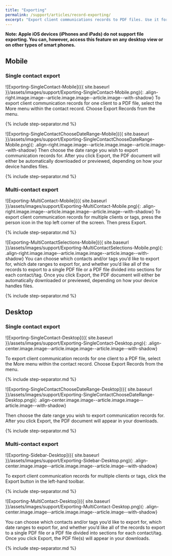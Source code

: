 ```yaml
---
title: "Exporting"
permalink: /support/articles/record-exporting/
excerpt: "Export client communications records to PDF files. Use it for reporting to supervisors, uploading to EHRs, and more."
---
```


**Note: Apple iOS devices (iPhones and iPads) do not support file exporting. You can, however, access this feature on any desktop view or on other types of smart phones.**

## Mobile

### Single contact export

![Exporting-SingleContact-Mobile]({{ site.baseurl }}/assets/images/support/Exporting-SingleContact-Mobile.png){: .align-right.image.image--article.image.image--article.image--with-shadow} To export client communication records for one client to a PDF file, select the More menu within the contact record.  Choose Export Records from the menu.

{% include step-separator.md %}

![Exporting-SingleContactChooseDateRange-Mobile]({{ site.baseurl }}/assets/images/support/Exporting-SingleContactChooseDateRange-Mobile.png){: .align-right.image.image--article.image.image--article.image--with-shadow} Then choose the date range you wish to export communication records for. After you click Export, the PDF document will either be automatically downloaded or previewed, depending on how your device handles files.

{% include step-separator.md %}

### Multi-contact export

![Exporting-MultiContact-Mobile]({{ site.baseurl }}/assets/images/support/Exporting-MultiContact-Mobile.png){: .align-right.image.image--article.image.image--article.image--with-shadow} To export client communication records for multiple clients or tags, press the person icon in the top left corner of the screen. Then press Export.

{% include step-separator.md %}

![Exporting-MultiContactSelections-Mobile]({{ site.baseurl }}/assets/images/support/Exporting-MultiContactSelections-Mobile.png){: .align-right.image.image--article.image.image--article.image--with-shadow} You can choose which contacts and/or tags you’d like to export for, which date ranges to export for, and whether you’d like all of the records to export to a single PDF file or a PDF file divided into sections for each contact/tag. Once you click Export, the PDF document will either be automatically downloaded or previewed, depending on how your device handles files.

{% include step-separator.md %}

## Desktop

### Single contact export

![Exporting-SingleContact-Desktop]({{ site.baseurl }}/assets/images/support/Exporting-SingleContact-Desktop.png){: .align-center.image.image--article.image.image--article.image--with-shadow}

To export client communication records for one client to a PDF file, select the More menu within the contact record.  Choose Export Records from the menu.

{% include step-separator.md %}

![Exporting-SingleContactChooseDateRange-Desktop]({{ site.baseurl }}/assets/images/support/Exporting-SingleContactChooseDateRange-Desktop.png){: .align-center.image.image--article.image.image--article.image--with-shadow}

Then choose the date range you wish to export communication records for. After you click Export, the PDF document will appear in your downloads.

{% include step-separator.md %}

### Multi-contact export

![Exporting-Sidebar-Desktop]({{ site.baseurl }}/assets/images/support/Exporting-Sidebar-Desktop.png){: .align-center.image.image--article.image.image--article.image--with-shadow}

To export client communication records for multiple clients or tags, click the Export button in the left-hand toolbar.

{% include step-separator.md %}

![Exporting-MultiContact-Desktop]({{ site.baseurl }}/assets/images/support/Exporting-MultiContact-Desktop.png){: .align-center.image.image--article.image.image--article.image--with-shadow}

You can choose which contacts and/or tags you’d like to export for, which date ranges to export for, and whether you’d like all of the records to export to a single PDF file or a PDF file divided into sections for each contact/tag. Once you click Export, the PDF file(s) will appear in your downloads.

{% include step-separator.md %}
